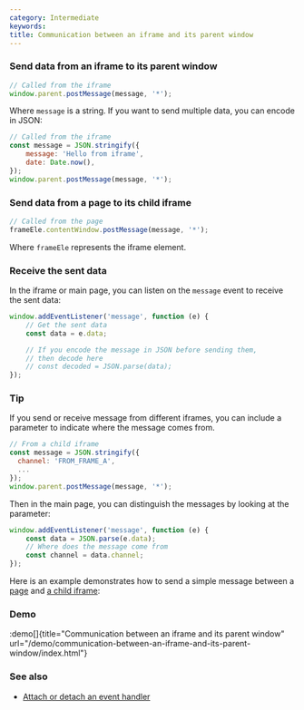 ```yaml
---
category: Intermediate
keywords:
title: Communication between an iframe and its parent window
---
```


### Send data from an iframe to its parent window

```js
// Called from the iframe
window.parent.postMessage(message, '*');
```

Where `message` is a string. If you want to send multiple data, you can encode in JSON:

```js
// Called from the iframe
const message = JSON.stringify({
    message: 'Hello from iframe',
    date: Date.now(),
});
window.parent.postMessage(message, '*');
```

### Send data from a page to its child iframe

```js
// Called from the page
frameEle.contentWindow.postMessage(message, '*');
```

Where `frameEle` represents the iframe element.

### Receive the sent data

In the iframe or main page, you can listen on the `message` event to receive the sent data:

```js
window.addEventListener('message', function (e) {
    // Get the sent data
    const data = e.data;

    // If you encode the message in JSON before sending them,
    // then decode here
    // const decoded = JSON.parse(data);
});
```

### Tip

If you send or receive message from different iframes, you can include a parameter to indicate where the message comes from.

```js
// From a child iframe
const message = JSON.stringify({
  channel: 'FROM_FRAME_A',
  ...
});
window.parent.postMessage(message, '*');
```

Then in the main page, you can distinguish the messages by looking at the parameter:

```js
window.addEventListener('message', function (e) {
    const data = JSON.parse(e.data);
    // Where does the message come from
    const channel = data.channel;
});
```

Here is an example demonstrates how to send a simple message between a [page](https://github.com/phuoc-ng/html-dom/blob/master/demo/communication-between-an-iframe-and-its-parent-window/index.html) and [a child iframe](https://github.com/phuoc-ng/html-dom/blob/master/demo/communication-between-an-iframe-and-its-parent-window/iframe.html):

### Demo

:demo[]{title="Communication between an iframe and its parent window" url="/demo/communication-between-an-iframe-and-its-parent-window/index.html"}

### See also

-   [Attach or detach an event handler](/attach-or-detach-an-event-handler)
